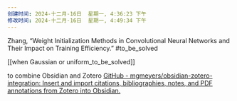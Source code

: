```yaml
---
创建时间: 2024-十二月-16日  星期一, 4:36:23 下午
修改时间: 2024-十二月-16日  星期一, 4:49:34 下午
---
```

Zhang, “Weight Initialization Methods in Convolutional Neural Networks and Their Impact on Training Efficiency.”
#to_be_solved 

  [[when Gaussian or uniform_to_be_solved]]

to combine  Obsidian and Zotero
[GitHub - mgmeyers/obsidian-zotero-integration: Insert and import citations, bibliographies, notes, and PDF annotations from Zotero into Obsidian.](https://github.com/mgmeyers/obsidian-zotero-integration)


